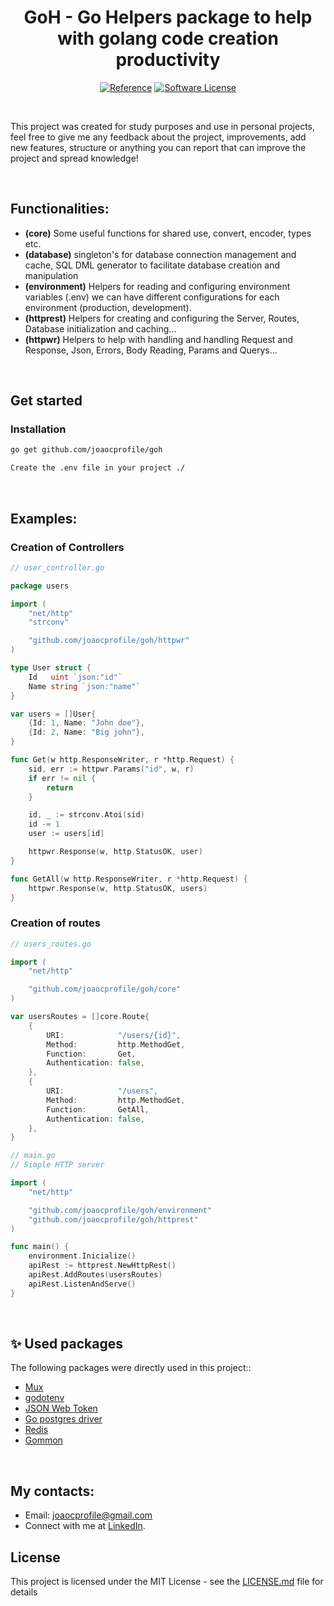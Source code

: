 <p align="center">
  <h1 align="center">GoH - Go Helpers package to help with golang code creation productivity</h1>

<p align="center">
    <a href="https://pkg.go.dev/github.com/joaocprofile/goh"><img alt="Reference" src="https://img.shields.io/badge/go-reference-purple?style=for-the-badge"></a>
    <a href="/LICENSE"><img alt="Software License" src="https://img.shields.io/badge/license-MIT-red.svg?style=for-the-badge"></a>
  </p>
</p>
<br>

This project was created for study purposes and use in personal projects, feel free to give me any feedback about the project, improvements, add new features, structure or anything you can report that can improve the project and spread knowledge!

<br>

## Functionalities:

- <b>(core)</b> Some useful functions for shared use, convert, encoder, types etc.
- <b>(database)</b> singleton's for database connection management and cache, SQL DML generator to facilitate database creation and manipulation
- <b>(environment)</b> Helpers for reading and configuring environment variables (.env) we can have different configurations for each environment (production, development).
- <b>(httprest)</b> Helpers for creating and configuring the Server, Routes, Database initialization and caching...
- <b>(httpwr)</b> Helpers to help with handling and handling Request and Response, Json, Errors, Body Reading, Params and Querys...

<br>

## Get started

### Installation

```sh
go get github.com/joaocprofile/goh
```

```sh
Create the .env file in your project ./
```

<br>

## Examples:

### Creation of Controllers

```go
// user_controller.go

package users

import (
	"net/http"
	"strconv"

	"github.com/joaocprofile/goh/httpwr"
)

type User struct {
	Id   uint `json:"id"`
	Name string `json:"name"`
}

var users = []User{
	{Id: 1, Name: "John doe"},
	{Id: 2, Name: "Big john"},
}

func Get(w http.ResponseWriter, r *http.Request) {
	sid, err := httpwr.Params("id", w, r)
	if err != nil {
		return
	}

	id, _ := strconv.Atoi(sid)
	id -= 1
	user := users[id]

	httpwr.Response(w, http.StatusOK, user)
}

func GetAll(w http.ResponseWriter, r *http.Request) {
	httpwr.Response(w, http.StatusOK, users)
}
```

### Creation of routes

```go
// users_routes.go

import (
	"net/http"

	"github.com/joaocprofile/goh/core"
)

var usersRoutes = []core.Route{
	{
		URI:            "/users/{id}",
		Method:         http.MethodGet,
		Function:       Get,
		Authentication: false,
	},
	{
		URI:            "/users",
		Method:         http.MethodGet,
		Function:       GetAll,
		Authentication: false,
	},
}
```

```go
// main.go
// Simple HTTP server

import (
	"net/http"

	"github.com/joaocprofile/goh/environment"
	"github.com/joaocprofile/goh/httprest"
)

func main() {
	environment.Inicialize()
	apiRest := httprest.NewHttpRest()
	apiRest.AddRoutes(usersRoutes)
	apiRest.ListenAndServe()
}
```

<br>

## ✨ Used packages

The following packages were directly used in this project::

- [Mux](https://github.com/gorilla/mux)
- [godotenv](github.com/joho/godotenv)
- [JSON Web Token](github.com/lib/pq)
- [Go postgres driver](github.com/lib/pq)
- [Redis](github.com/go-redis/redis/v8)
- [Gommon](github.com/labstack/gommon)

<br>

## My contacts:

- Email: joaocprofile@gmail.com
- Connect with me at [LinkedIn](https://www.linkedin.com/in/joaocprofile/).

## License

This project is licensed under the MIT License - see the [LICENSE.md](https://github.com/joaocprofile/goh/LICENSE) file for details
